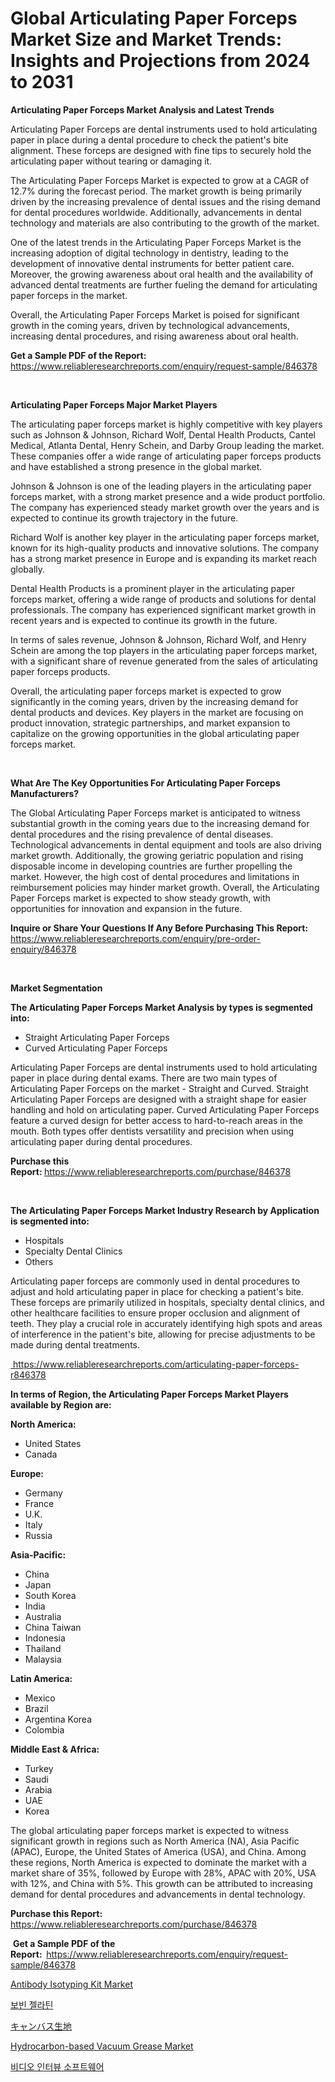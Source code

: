 <p><h1>Global Articulating Paper Forceps Market Size and Market Trends: Insights and Projections from 2024 to 2031</h1></p><p><strong>Articulating Paper Forceps Market Analysis and Latest Trends</strong></p>
<p><p>Articulating Paper Forceps are dental instruments used to hold articulating paper in place during a dental procedure to check the patient's bite alignment. These forceps are designed with fine tips to securely hold the articulating paper without tearing or damaging it.</p><p>The Articulating Paper Forceps Market is expected to grow at a CAGR of 12.7% during the forecast period. The market growth is being primarily driven by the increasing prevalence of dental issues and the rising demand for dental procedures worldwide. Additionally, advancements in dental technology and materials are also contributing to the growth of the market.</p><p>One of the latest trends in the Articulating Paper Forceps Market is the increasing adoption of digital technology in dentistry, leading to the development of innovative dental instruments for better patient care. Moreover, the growing awareness about oral health and the availability of advanced dental treatments are further fueling the demand for articulating paper forceps in the market.</p><p>Overall, the Articulating Paper Forceps Market is poised for significant growth in the coming years, driven by technological advancements, increasing dental procedures, and rising awareness about oral health.</p></p>
<p><strong>Get a Sample PDF of the Report:&nbsp;</strong> <a href="https://www.reliableresearchreports.com/enquiry/request-sample/846378">https://www.reliableresearchreports.com/enquiry/request-sample/846378</a></p>
<p>&nbsp;</p>
<p><strong>Articulating Paper Forceps Major Market Players</strong></p>
<p><p>The articulating paper forceps market is highly competitive with key players such as Johnson & Johnson, Richard Wolf, Dental Health Products, Cantel Medical, Atlanta Dental, Henry Schein, and Darby Group leading the market. These companies offer a wide range of articulating paper forceps products and have established a strong presence in the global market.</p><p>Johnson & Johnson is one of the leading players in the articulating paper forceps market, with a strong market presence and a wide product portfolio. The company has experienced steady market growth over the years and is expected to continue its growth trajectory in the future.</p><p>Richard Wolf is another key player in the articulating paper forceps market, known for its high-quality products and innovative solutions. The company has a strong market presence in Europe and is expanding its market reach globally.</p><p>Dental Health Products is a prominent player in the articulating paper forceps market, offering a wide range of products and solutions for dental professionals. The company has experienced significant market growth in recent years and is expected to continue its growth in the future.</p><p>In terms of sales revenue, Johnson & Johnson, Richard Wolf, and Henry Schein are among the top players in the articulating paper forceps market, with a significant share of revenue generated from the sales of articulating paper forceps products.</p><p>Overall, the articulating paper forceps market is expected to grow significantly in the coming years, driven by the increasing demand for dental products and devices. Key players in the market are focusing on product innovation, strategic partnerships, and market expansion to capitalize on the growing opportunities in the global articulating paper forceps market.</p></p>
<p>&nbsp;</p>
<p><strong>What Are The Key Opportunities For Articulating Paper Forceps Manufacturers?</strong></p>
<p><p>The Global Articulating Paper Forceps market is anticipated to witness substantial growth in the coming years due to the increasing demand for dental procedures and the rising prevalence of dental diseases. Technological advancements in dental equipment and tools are also driving market growth. Additionally, the growing geriatric population and rising disposable income in developing countries are further propelling the market. However, the high cost of dental procedures and limitations in reimbursement policies may hinder market growth. Overall, the Articulating Paper Forceps market is expected to show steady growth, with opportunities for innovation and expansion in the future.</p></p>
<p><strong>Inquire or Share Your Questions If Any Before Purchasing This Report:</strong> <a href="https://www.reliableresearchreports.com/enquiry/pre-order-enquiry/846378">https://www.reliableresearchreports.com/enquiry/pre-order-enquiry/846378</a></p>
<p>&nbsp;</p>
<p><strong>Market Segmentation</strong></p>
<p><strong>The Articulating Paper Forceps Market Analysis by types is segmented into:</strong></p>
<p><ul><li>Straight Articulating Paper Forceps</li><li>Curved Articulating Paper Forceps</li></ul></p>
<p><p>Articulating Paper Forceps are dental instruments used to hold articulating paper in place during dental exams. There are two main types of Articulating Paper Forceps on the market - Straight and Curved. Straight Articulating Paper Forceps are designed with a straight shape for easier handling and hold on articulating paper. Curved Articulating Paper Forceps feature a curved design for better access to hard-to-reach areas in the mouth. Both types offer dentists versatility and precision when using articulating paper during dental procedures.</p></p>
<p><strong>Purchase this Report:&nbsp;</strong><a href="https://www.reliableresearchreports.com/purchase/846378">https://www.reliableresearchreports.com/purchase/846378</a></p>
<p>&nbsp;</p>
<p><strong>The Articulating Paper Forceps Market Industry Research by Application is segmented into:</strong></p>
<p><ul><li>Hospitals</li><li>Specialty Dental Clinics</li><li>Others</li></ul></p>
<p><p>Articulating paper forceps are commonly used in dental procedures to adjust and hold articulating paper in place for checking a patient's bite. These forceps are primarily utilized in hospitals, specialty dental clinics, and other healthcare facilities to ensure proper occlusion and alignment of teeth. They play a crucial role in accurately identifying high spots and areas of interference in the patient's bite, allowing for precise adjustments to be made during dental treatments.</p></p>
<p><a href="https://www.reliableresearchreports.com/articulating-paper-forceps-r846378">&nbsp;https://www.reliableresearchreports.com/articulating-paper-forceps-r846378</a></p>
<p><strong>In terms of Region, the Articulating Paper Forceps Market Players available by Region are:</strong></p>
<p>
    <p> <strong> North America: </strong>
        <ul>
            <li>United States</li>
            <li>Canada</li>
        </ul>
        </p> 
    <p> <strong> Europe: </strong>
        <ul>
            <li>Germany</li>
            <li>France</li>
            <li>U.K.</li>
            <li>Italy</li>
            <li>Russia</li>
        </ul>
        </p> 
    <p> <strong> Asia-Pacific: </strong>
        <ul>
            <li>China</li>
            <li>Japan</li>
            <li>South Korea</li>
            <li>India</li>
            <li>Australia</li>
            <li>China Taiwan</li>
            <li>Indonesia</li>
            <li>Thailand</li>
            <li>Malaysia</li>
        </ul>
        </p> 
    <p> <strong> Latin America: </strong>
        <ul>
            <li>Mexico</li>
            <li>Brazil</li>
            <li>Argentina Korea</li>
            <li>Colombia</li>
        </ul>
        </p> 
    <p> <strong> Middle East & Africa: </strong>
        <ul>
            <li>Turkey</li>
            <li>Saudi</li>
            <li>Arabia</li>
            <li>UAE</li>
            <li>Korea</li>
        </ul>
    </p>
    </p>
<p><p>The global articulating paper forceps market is expected to witness significant growth in regions such as North America (NA), Asia Pacific (APAC), Europe, the United States of America (USA), and China. Among these regions, North America is expected to dominate the market with a market share of 35%, followed by Europe with 28%, APAC with 20%, USA with 12%, and China with 5%. This growth can be attributed to increasing demand for dental procedures and advancements in dental technology.</p></p>
<p><strong>Purchase this Report: </strong><a href="https://www.reliableresearchreports.com/purchase/846378">https://www.reliableresearchreports.com/purchase/846378</a></p>
<p>&nbsp;<strong>Get a Sample PDF of the Report:&nbsp;&nbsp;</strong><a href="https://www.reliableresearchreports.com/enquiry/request-sample/846378">https://www.reliableresearchreports.com/enquiry/request-sample/846378</a></p>
<p><strong></strong></p>
<p><p><a href="https://github.com/joannagoyvaerts/Market-Research-Report-List-2/blob/main/antibody-isotyping-kit-market.md">Antibody Isotyping Kit Market</a></p><p><a href="https://medium.com/@ineskuvalis/%EC%86%8C%EC%84%B1%EC%A0%A4%EB%9D%BC%ED%8B%B4-%EC%8B%9C%EC%9E%A5-%ED%86%B5%EC%B0%B0-%EC%8B%9C%EC%9E%A5-%EB%8F%99%ED%96%A5-%EC%84%B1%EC%9E%A5-2024%EB%85%84%EB%B6%80%ED%84%B0-2031%EB%85%84%EA%B9%8C%EC%A7%80-%EC%98%88%EC%B8%A1-1efc51f8574a">보빈 젤라틴</a></p><p><a href="https://github.com/EstelWisozk1/Market-Research-Report-List-1/blob/main/442938350000.md">キャンバス生地</a></p><p><a href="https://issuu.com/reportprime-2/docs/hydrocarbon-based-vacuum-grease-market-size-2030.p">Hydrocarbon-based Vacuum Grease Market</a></p><p><a href="https://github.com/fernandotryO5lson96765/Market-Research-Report-List-1/blob/main/541463745090.md">비디오 인터뷰 소프트웨어</a></p></p>